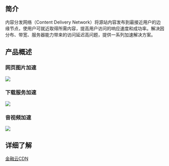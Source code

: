 ## 简介
内容分发网络（Content Delivery Network）将源站内容发布到最接近用户的边缘节点，使用户可就近取得所需内容，提高用户访问的响应速度和成功率。解决因分布、带宽、服务器能力带来的访问延迟高问题，提供一系列加速解决方案。

## 产品概述
### 网页图片加速
![](https://mccdn.qcloud.com/static/img/49bad2c7f1737c6dcf86cf17249b63ce/image.png)

### 下载服务加速
![](https://mccdn.qcloud.com/static/img/c8db4a085e0e2d3643eb7457b1faa698/image.png)

### 音视频加速
![](https://mccdn.qcloud.com/static/img/a7229f0620132aff8e2e81d5f28fd6b4/image.png)

## 详细了解
[金融云CDN](http://www.qcloud.com/product/cdn.html)